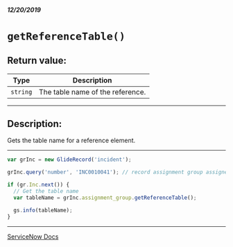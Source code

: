 ##### 12/20/2019
# `getReferenceTable()`

## Return value:
| Type | Description |
|---|---|
| `string` | The table name of the reference. |

---

## Description:
Gets the table name for a reference element.

---

```js
var grInc = new GlideRecord('incident');

grInc.query('number', 'INC0010041'); // record assignment group assigned to 'CAB Approval'

if (gr.Inc.next()) {
  // Get the table name
  var tableName = grInc.assignment_group.getReferenceTable();

  gs.info(tableName);
}
```

---

[ServiceNow Docs](https://developer.servicenow.com/app.do#!/api_doc?v=newyork&id=r_ScopedGlideElementGetReferenceTable)